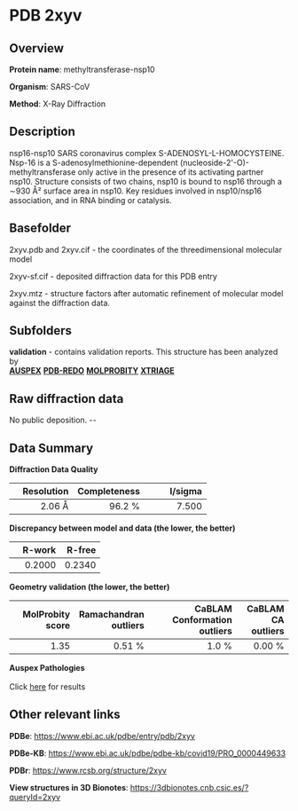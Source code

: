 # PDB 2xyv

## Overview

**Protein name**: methyltransferase-nsp10

**Organism**: SARS-CoV

**Method**: X-Ray Diffraction

## Description

nsp16-nsp10 SARS coronavirus complex S-ADENOSYL-L-HOMOCYSTEINE. Nsp-16 is a S-adenosylmethionine-dependent (nucleoside-2'-O)-methyltransferase only active in the presence of its activating partner nsp10. Structure consists of two chains, nsp10 is bound to nsp16 through a ∼930 Å² surface area in nsp10. Key residues involved in nsp10/nsp16 association, and in RNA binding or catalysis.

## Basefolder

2xyv.pdb and 2xyv.cif - the coordinates of the threedimensional molecular model

2xyv-sf.cif - deposited diffraction data for this PDB entry

2xyv.mtz - structure factors after automatic refinement of molecular model against the diffraction data.

## Subfolders





**validation** - contains validation reports. This structure has been analyzed by <br>[**AUSPEX**](https://github.com/thorn-lab/coronavirus_structural_task_force/tree/master/pdb/methyltransferase-nsp10/SARS-CoV/2xyv/validation/auspex) [**PDB-REDO**](https://github.com/thorn-lab/coronavirus_structural_task_force/tree/master/pdb/methyltransferase-nsp10/SARS-CoV/2xyv/validation/pdb-redo) [**MOLPROBITY**](https://github.com/thorn-lab/coronavirus_structural_task_force/tree/master/pdb/methyltransferase-nsp10/SARS-CoV/2xyv/validation/molprobity) [**XTRIAGE**](https://github.com/thorn-lab/coronavirus_structural_task_force/blob/master/pdb/methyltransferase-nsp10/SARS-CoV/2xyv/validation/Xtriage_output.log)   



## Raw diffraction data

No public deposition. --<br> 

## Data Summary
**Diffraction Data Quality**

|   | Resolution | Completeness| I/sigma |
|---|-------------:|----------------:|--------------:|
|   |2.06 Å|96.2  %|<img width=50/>7.500|

**Discrepancy between model and data (the lower, the better)**

|   | **R-work**| **R-free**   
|---|-------------:|----------------:|           
||  0.2000|  0.2340|

**Geometry validation (the lower, the better)**

|   |**MolProbity<br>score**| **Ramachandran<br>outliers** | **CaBLAM<br>Conformation outliers** | **CaBLAM<br>CA outliers** |
|---|-------------:|----------------:|----------------:|----------------:|
||  1.35|  0.51 %|1.0 %|0.00 %|

**Auspex Pathologies**<br> <br>Click [here](https://github.com/thorn-lab/coronavirus_structural_task_force/blob/master/pdb/methyltransferase-nsp10/SARS-CoV/2xyv/validation/auspex/2xyv_auspex_comments.txt)  for results

 



## Other relevant links 
**PDBe**:  https://www.ebi.ac.uk/pdbe/entry/pdb/2xyv

**PDBe-KB**: https://www.ebi.ac.uk/pdbe/pdbe-kb/covid19/PRO_0000449633 
 
**PDBr**: https://www.rcsb.org/structure/2xyv 

**View structures in 3D Bionotes**: https://3dbionotes.cnb.csic.es/?queryId=2xyv

